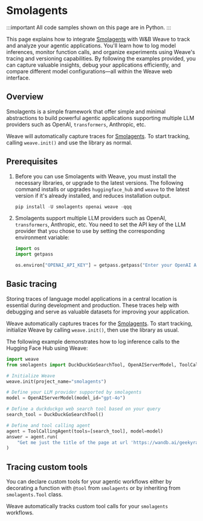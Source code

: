 # Smolagents

:::important
All code samples shown on this page are in Python.
:::

This page explains how to integrate [Smolagents](https://huggingface.co/docs/smolagents/en/index) with W&B Weave to track and analyze your agentic applications. You'll learn how to log model inferences, monitor function calls, and organize experiments using Weave's tracing and versioning capabilities. By following the examples provided, you can capture valuable insights, debug your applications efficiently, and compare different model configurations—all within the Weave web interface.

## Overview

Smolagents is a simple framework that offer simple and minimal abstractions to build powerful agentic applications supporting multiple LLM providers such as OpenAI, `transformers`, Anthropic, etc.

Weave will automatically capture traces for [Smolagents](https://huggingface.co/docs/smolagents/en/index). To start tracking, calling `weave.init()` and use the library as normal.

## Prerequisites

1. Before you can use Smolagents with Weave, you must install the necessary libraries, or upgrade to the latest versions. The following command installs or upgrades `huggingface_hub` and `weave` to the latest version if it's already installed, and reduces installation output.

    ```python
    pip install -U smolagents openai weave -qqq
    ```

2. Smolagents support multiple LLM providers such as OpenAI, `transformers`, Anthropic, etc. You need to set the API key of the LLM provider that you chose to use by setting the corresponding environment variable:

    ```python
    import os
    import getpass

    os.environ["OPENAI_API_KEY"] = getpass.getpass("Enter your OpenAI API key: ")
    ```

## Basic tracing

Storing traces of language model applications in a central location is essential during development and production. These traces help with debugging and serve as valuable datasets for improving your application.

Weave automatically captures traces for the [Smolagents](https://huggingface.co/docs/smolagents/en/index). To start tracking, initialize Weave by calling `weave.init()`, then use the library as usual.

The following example demonstrates how to log inference calls to the Hugging Face Hub using Weave:

```python
import weave
from smolagents import DuckDuckGoSearchTool, OpenAIServerModel, ToolCallingAgent

# Initialize Weave
weave.init(project_name="smolagents")

# Define your LLM provider supported by smolagents
model = OpenAIServerModel(model_id="gpt-4o")

# Define a duckduckgo web search tool based on your query
search_tool = DuckDuckGoSearchTool()

# Define and tool calling agent
agent = ToolCallingAgent(tools=[search_tool], model=model)
answer = agent.run(
    "Get me just the title of the page at url 'https://wandb.ai/geekyrakshit/story-illustration/reports/Building-a-GenAI-assisted-automatic-story-illustrator--Vmlldzo5MTYxNTkw'?"
)
```

## Tracing custom tools

You can declare custom tools for your agentic workflows either by decorating a function with `@tool` from `smolagents` or by inheriting from `smolagents.Tool` class.

Weave automatically tracks custom tool calls for your `smolagents` workflows.
